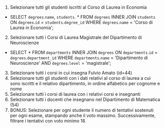 1. Selezionare tutti gli studenti iscritti al Corso di Laurea in Economia

- SELECT `degrees`.`name`, `students`. * FROM `degrees` INNER JOIN `students` ON `degrees`.`id` = `students`.`degree_id` WHERE `degrees`.`name` = 'Corso di Laurea in Economia';


2. Selezionare tutti i Corsi di Laurea Magistrale del Dipartimento di
Neuroscienze

- SELECT * FROM `departments` INNER JOIN `degrees` ON `departments`.`id` = `degrees`.`department_id` WHERE `departments`.`name` = 'Dipartimento di Neuroscienze' AND `degrees`.`level` = 'magistrale';


3. Selezionare tutti i corsi in cui insegna Fulvio Amato (id=44)
4. Selezionare tutti gli studenti con i dati relativi al corso di laurea a cui sono iscritti e il relativo dipartimento, in ordine alfabetico per cognome e
nome
5. Selezionare tutti i corsi di laurea con i relativi corsi e insegnanti
6. Selezionare tutti i docenti che insegnano nel Dipartimento di
Matematica (54)
7. BONUS: Selezionare per ogni studente il numero di tentativi sostenuti per ogni esame, stampando anche il voto massimo. Successivamente,
filtrare i tentativi con voto minimo 18.